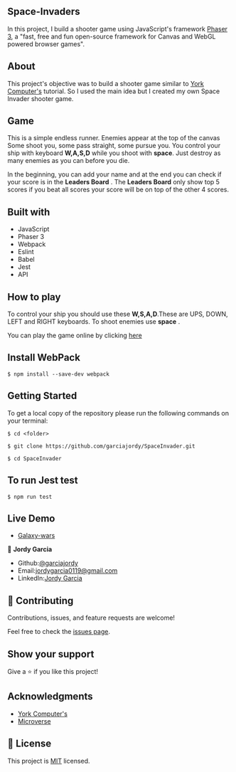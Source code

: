 ## Space-Invaders

In this project, I build a shooter game using JavaScript's framework [Phaser 3](https://phaser.io/), a "fast, free and fun open-source framework for Canvas and WebGL powered browser games".

## About

This project's objective was to build a shooter game similar to [York Computer's](https://learn.yorkcs.com/category/tutorials/gamedev/phaser-3/build-a-space-shooter-with-phaser-3/) tutorial. So I used the main idea but I created my own Space Invader shooter game.

## Game

This is a simple endless runner. Enemies appear at the top of the canvas Some shoot you, some pass straight, some pursue you. You control your ship with keyboard **W,A,S,D** while you shoot with **space**. Just destroy as many enemies as you can before you die.

In the beginning, you can add your name and at the end you can check if your score is in the **Leaders Board** . The **Leaders Board** only show top 5 scores if you beat all scores your score will be on top of the other 4 scores.

## Built with

- JavaScript
- Phaser 3
- Webpack
- Eslint
- Babel
- Jest
- API

## How to play

To control your ship you should use these **W,S,A,D**.These are UPS, DOWN, LEFT and RIGHT keyboards. To shoot enemies use **space** .

You can play the game online by clicking [here](https://wonderful-hypatia-e608d4.netlify.app/)

## Install WebPack

```
$ npm install --save-dev webpack
```

## Getting Started

To get a local copy of the repository please run the following commands on your terminal:

```
$ cd <folder>
```

```
$ git clone https://github.com/garciajordy/SpaceInvader.git
```

```
$ cd SpaceInvader
```

## To run Jest test

```
$ npm run test
```

## Live Demo

- [Galaxy-wars](https://wonderful-hypatia-e608d4.netlify.app/)

👤 **Jordy Garcia**

- Github:[@garciajordy](https://github.com/garciajordy)
- Email:[jordygarcia0119@gmail.com](https://mail.google.com/mail/?view=cm&source=mailto&to=jordygarcia0119@gmail.com)
- LinkedIn:[Jordy Garcia](https://www.linkedin.com/in/jordy-garcia-675849206/)

## 🤝 Contributing

Contributions, issues, and feature requests are welcome!

Feel free to check the [issues page](https://github.com/garciajordy/SpaceInvader/issues).

## Show your support

Give a ⭐️ if you like this project!

## Acknowledgments

- [York Computer's](https://learn.yorkcs.com/category/tutorials/gamedev/phaser-3/build-a-space-shooter-with-phaser-3/)
- [Microverse](https://microverse.com)

## 📝 License

This project is [MIT](https://mit-license.org/) licensed.
